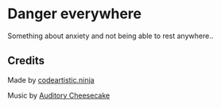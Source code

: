 Danger everywhere
=================
Something about anxiety and not being able to rest anywhere..

Credits
-------
Made by [codeartistic.ninja](http://the.codeartistic.ninja/)

Music by [Auditory Cheesecake](https://soundcloud.com/auditory_cheesecake)

